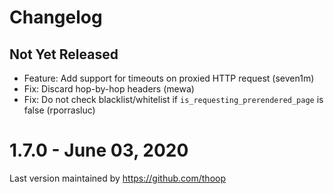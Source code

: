 # Changelog

## Not Yet Released

- Feature: Add support for timeouts on proxied HTTP request (seven1m)
- Fix: Discard hop-by-hop headers (mewa)
- Fix: Do not check blacklist/whitelist if `is_requesting_prerendered_page` is false (rporrasluc)

# 1.7.0 - June 03, 2020

Last version maintained by https://github.com/thoop
